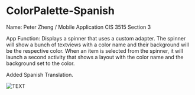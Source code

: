 # ColorPalette-Spanish
Name: Peter Zheng / Mobile Application CIS 3515 Section 3

App Function:
Displays a spinner that uses a custom adapter. The spinner will show a bunch of textviews with a color name and their background
will be the respective color. When an item is selected from the spinner, it will launch a second activity that shows a layout with
the color name and the background set to the color. 

Added Spanish Translation.

![TEXT](Paletter_Spanish.png)
